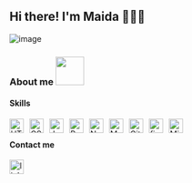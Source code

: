 <h2> Hi there! I'm Maida 👩🏼‍💻</h2> 

![image](https://user-images.githubusercontent.com/88347050/172056895-75352f7b-258c-452f-bc2c-4ea9ac5e2c6e.png)

### About me <img src="https://media.giphy.com/media/VgCDAzcKvsR6OM0uWg/giphy.gif" width="50">
#### Skills
[<img align="left" alt="HTML5" title="HTML5" width="25px" src="https://cdn.jsdelivr.net/gh/devicons/devicon/icons/html5/html5-original.svg" style="padding-right:7px;" />](https://developer.mozilla.org/en-US/docs/Glossary/HTML5)
[<img align="left" alt="CSS3" title="CSS" width="25px" src="https://cdn.jsdelivr.net/gh/devicons/devicon/icons/css3/css3-original.svg" style="padding-right:7px;" />](https://developer.mozilla.org/en-US/docs/Web/CSS)
[<img align="left" alt="JavaScript" title="JavaScript" width="25px" src="https://cdn.jsdelivr.net/gh/devicons/devicon/icons/javascript/javascript-original.svg" style="padding-right:7px;" />](https://developer.mozilla.org/en-US/docs/Web/JavaScript)
[<img align="left" alt="React" title="React" width="25px" src="https://cdn.jsdelivr.net/gh/devicons/devicon/icons/react/react-original.svg" style="padding-right:7px;" />](https://reactjs.org/)
[<img align="left" alt="Node.js" title="NodeJS" width="25px" src="https://cdn.jsdelivr.net/gh/devicons/devicon/icons/nodejs/nodejs-original.svg" style="padding-right:7px;" />](https://nodejs.org/en/)
[<img align="left" alt="MySQL" title="MySQL" width="25px" src="https://cdn.jsdelivr.net/gh/devicons/devicon/icons/mysql/mysql-original.svg" style="padding-right:7px;" />](https://dev.mysql.com/)
[<img align="left" alt="Git" title="Git" width="25px" src="https://cdn.jsdelivr.net/gh/devicons/devicon/icons/git/git-original.svg" style="padding-right:7px;" />](https://git-scm.com/)
[<img align="left" alt="figma" title="Figma" width="25px" src="https://user-images.githubusercontent.com/88347050/172058025-8fa97984-7b98-4e63-9320-70c4d8986241.png" style="padding-right:7px;" />](https://figma.com/)
[<img align="left" alt="Microsoft Azure" title="Microsoft Azure" width="25px" src="https://user-images.githubusercontent.com/88347050/172098142-74af6a50-42c2-4648-9e2a-5e537c35bca2.png" />](https://azure.microsoft.com/en-us/)
<br>

#### Contact me
[<img align="left" alt="linkedin" title="LinkedIn" width="25px" src="https://icongr.am/fontawesome/linkedin.svg?size=128&color=70c8ff" />](https://www.linkedin.com/in/maida-guzman/)
